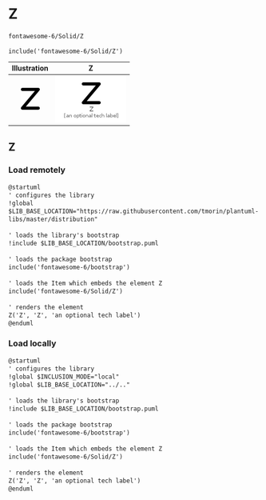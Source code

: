 # Z


```text
fontawesome-6/Solid/Z
```

```text
include('fontawesome-6/Solid/Z')
```



| Illustration | Z |
| :---: | :---: |
| ![illustration for Illustration](../../fontawesome-6/Solid/Z.png) | ![illustration for Z](../../fontawesome-6/Solid/Z.Local.png) |




## Z

### Load remotely
```plantuml
@startuml
' configures the library
!global $LIB_BASE_LOCATION="https://raw.githubusercontent.com/tmorin/plantuml-libs/master/distribution"

' loads the library's bootstrap
!include $LIB_BASE_LOCATION/bootstrap.puml

' loads the package bootstrap
include('fontawesome-6/bootstrap')

' loads the Item which embeds the element Z
include('fontawesome-6/Solid/Z')

' renders the element
Z('Z', 'Z', 'an optional tech label')
@enduml
```

### Load locally
```plantuml
@startuml
' configures the library
!global $INCLUSION_MODE="local"
!global $LIB_BASE_LOCATION="../.."

' loads the library's bootstrap
!include $LIB_BASE_LOCATION/bootstrap.puml

' loads the package bootstrap
include('fontawesome-6/bootstrap')

' loads the Item which embeds the element Z
include('fontawesome-6/Solid/Z')

' renders the element
Z('Z', 'Z', 'an optional tech label')
@enduml
```

